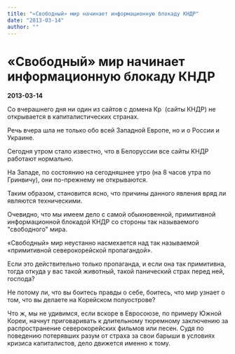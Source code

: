 ```yaml
---
title: "«Cвободный» мир начинает информационную блокаду КНДР"
date: "2013-03-14"
author: ""
---
```


# «Cвободный» мир начинает информационную блокаду КНДР

**2013-03-14** 

Со вчерашнего дня ни один из сайтов с домена Кр  (сайты КНДР) не открывается в капиталистических странах.

Речь вчера шла не только обо всей Западной Европе, но и о России и Украине. 

Сегодня утром стало известно, что в Белоруссии все сайты КНДР работают нормально.

На Западе, по состоянию на сегодняшнее утро (на 8 часов утра по Гринвичу), они по-прежнему не открываются. 

Таким образом, становится ясно, что причины данного явления вряд ли являются техническими.

Очевидно, что мы имеем дело с самой обыкновенной, примитивной информационной блокадой КНДР со стороны так называемого "свободного" мира.

«Свободный» мир неустанно насмехается над так называемой «примитивной северокорейской пропагандой».

Если это действительно только пропаганда, и если она так примитивна, тогда откуда у вас такой животный, такой панический страх перед ней, господа?

Не потому ли, что вы боитесь правды о себе, боитесь, что мир узнает о том, что вы делаете на Корейском полуострове?

Что ж, мы не удивимся, если вскоре в Евросоюзе, по примеру Южной Кореи, начнут приговаривать к длительному тюремному заключению за распространение северокорейских фильмов или песен. Судя по поведению потерявших разум от страха за свои барыши в условиях кризиса капиталистов, дело движется именно к тому.
